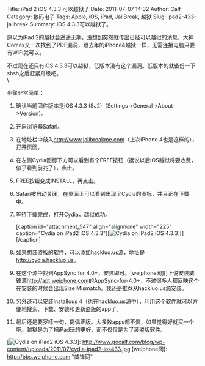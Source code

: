 Title: iPad 2 iOS 4.3.3 可以越狱了
Date: 2011-07-07 14:32
Author: Calf
Category: 数码电子
Tags: Apple, iOS, iPad, JailBreak, 越狱
Slug: ipad2-433-jailbreak
Summary: iOS 4.3.3可以越狱了。

原以为iPad
2的越狱会遥遥无期，没想到突然就传出已经可以越狱的消息，大神Comex又一次找到了PDF漏洞，跟去年的iPhone4越狱一样，无需连接电脑只要有WiFi就可以。

不过现在还只有iOS
4.3.3可以越狱，低版本没有这个漏洞。低版本的就备份一下shsh之后赶紧升级吧。\
\
 <!--more-->

步骤非常简单：

1.  确认当前固件版本是iOS 4.3.3
    (8J2)（Settings-\>General-\>About-\>Version）。
2.  开启浏览器Safari。
3.  在地址栏中敲入<http://www.jailbreakme.com>（上次iPhone
    4也是这样的），打开页面。
4.  在左侧Cydia图标下方可以看到有个FREE按钮（据说以后iOS越狱将要收费，似乎看到前兆了），点击。
5.  FREE按钮变成INSTALL，再点击。
6.  Safari被自动关闭，在桌面上可以看到出现了Cydia的图标，并且正在下载中。
7.  等待下载完成，打开Cydia，越狱成功。

    [caption id="attachment\_547" align="alignnone" width="225"
    caption="Cydia on iPad2 iOS 4.3.3"][![Cydia on iPad2 iOS
    4.3.3][]][][/caption]

8.  如果想装盗版的软件，可以添加hackluo.us源，地址是<http://cydia.hackluo.us>。
9.  在这个源中找到AppSync for
    4.0+，安装即可。[weiphone网][]上说安装威锋源<http://apt.weiphone.com>的AppSync-for-4.0+，不过很多人都反映这个在安装的时候会出现Size
    Mismatch。我还是推荐从hackluo.us源安装。
10. 另外还可以安装Installous
    4（也在hackluo.us源中），利用这个软件就可以方便地搜索、下载、安装和更新盗版的app了。
11. 最后还是要罗嗦一句，提倡正版。大多数apps都不贵，如果觉得好就买一个吧。越狱是为了把iPad玩的更好，而不仅仅是为了装盗版软件。

  [Cydia on iPad2 iOS 4.3.3]: http://www.gocalf.com/blog/wp-content/uploads/2011/07/cydia-ipad2-ios433-225x300.jpg
    "cydia-ipad2-ios433"
  [![Cydia on iPad2 iOS 4.3.3][]]: http://www.gocalf.com/blog/wp-content/uploads/2011/07/cydia-ipad2-ios433.jpg
  [weiphone网]: http://bbs.weiphone.com "威锋网"
